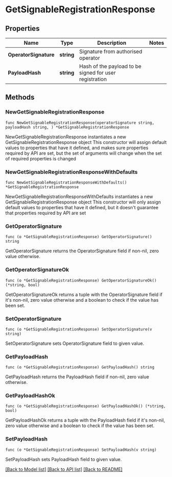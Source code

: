 # GetSignableRegistrationResponse

## Properties

Name | Type | Description | Notes
------------ | ------------- | ------------- | -------------
**OperatorSignature** | **string** | Signature from authorised operator | 
**PayloadHash** | **string** | Hash of the payload to be signed for user registration | 

## Methods

### NewGetSignableRegistrationResponse

`func NewGetSignableRegistrationResponse(operatorSignature string, payloadHash string, ) *GetSignableRegistrationResponse`

NewGetSignableRegistrationResponse instantiates a new GetSignableRegistrationResponse object
This constructor will assign default values to properties that have it defined,
and makes sure properties required by API are set, but the set of arguments
will change when the set of required properties is changed

### NewGetSignableRegistrationResponseWithDefaults

`func NewGetSignableRegistrationResponseWithDefaults() *GetSignableRegistrationResponse`

NewGetSignableRegistrationResponseWithDefaults instantiates a new GetSignableRegistrationResponse object
This constructor will only assign default values to properties that have it defined,
but it doesn't guarantee that properties required by API are set

### GetOperatorSignature

`func (o *GetSignableRegistrationResponse) GetOperatorSignature() string`

GetOperatorSignature returns the OperatorSignature field if non-nil, zero value otherwise.

### GetOperatorSignatureOk

`func (o *GetSignableRegistrationResponse) GetOperatorSignatureOk() (*string, bool)`

GetOperatorSignatureOk returns a tuple with the OperatorSignature field if it's non-nil, zero value otherwise
and a boolean to check if the value has been set.

### SetOperatorSignature

`func (o *GetSignableRegistrationResponse) SetOperatorSignature(v string)`

SetOperatorSignature sets OperatorSignature field to given value.


### GetPayloadHash

`func (o *GetSignableRegistrationResponse) GetPayloadHash() string`

GetPayloadHash returns the PayloadHash field if non-nil, zero value otherwise.

### GetPayloadHashOk

`func (o *GetSignableRegistrationResponse) GetPayloadHashOk() (*string, bool)`

GetPayloadHashOk returns a tuple with the PayloadHash field if it's non-nil, zero value otherwise
and a boolean to check if the value has been set.

### SetPayloadHash

`func (o *GetSignableRegistrationResponse) SetPayloadHash(v string)`

SetPayloadHash sets PayloadHash field to given value.



[[Back to Model list]](../README.md#documentation-for-models) [[Back to API list]](../README.md#documentation-for-api-endpoints) [[Back to README]](../README.md)


